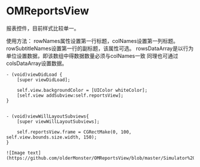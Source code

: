 # OMReportsView

报表控件，目前样式比较单一。

使用方法：
rowNames属性设置第一行标题，colNames设置第一列标题。
rowSubtitleNames设置第一行的副标题，该属性可选。
rowsDataArray是以行为单位设置数据，即该数组中得数据数量必须与colNames一致
同理也可通过colsDataArray设置数据。
```
- (void)viewDidLoad {
    [super viewDidLoad];

    self.view.backgroundColor = [UIColor whiteColor];
    [self.view addSubview:self.reportsView];
}


- (void)viewWillLayoutSubviews{
    [super viewWillLayoutSubviews];

    self.reportsView.frame = CGRectMake(0, 100, self.view.bounds.size.width, 150);
}

![Image text](https://github.com/olderMonster/OMReportsView/blob/master/Simulator%20Screen%20Shot%202017%E5%B9%B44%E6%9C%8824%E6%97%A5%20%E4%B8%8B%E5%8D%881.46.48.png)


